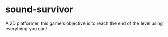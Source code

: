 # sound-survivor
A 2D platformer, this game's objective is to reach the end of the level using everything you can!
